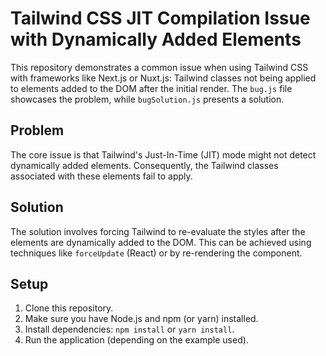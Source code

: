 # Tailwind CSS JIT Compilation Issue with Dynamically Added Elements

This repository demonstrates a common issue when using Tailwind CSS with frameworks like Next.js or Nuxt.js:  Tailwind classes not being applied to elements added to the DOM after the initial render.  The `bug.js` file showcases the problem, while `bugSolution.js` presents a solution.

## Problem
The core issue is that Tailwind's Just-In-Time (JIT) mode might not detect dynamically added elements.  Consequently, the Tailwind classes associated with these elements fail to apply.

## Solution
The solution involves forcing Tailwind to re-evaluate the styles after the elements are dynamically added to the DOM. This can be achieved using techniques like `forceUpdate` (React) or by re-rendering the component.

## Setup
1. Clone this repository.
2. Make sure you have Node.js and npm (or yarn) installed.
3. Install dependencies: `npm install` or `yarn install`.
4. Run the application (depending on the example used).